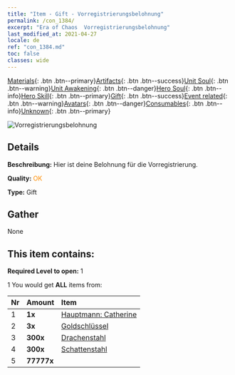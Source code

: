 ```yaml
---
title: "Item - Gift - Vorregistrierungsbelohnung"
permalink: /con_1384/
excerpt: "Era of Chaos  Vorregistrierungsbelohnung"
last_modified_at: 2021-04-27
locale: de
ref: "con_1384.md"
toc: false
classes: wide
---
```

 [Materials](/ItemsDE/){: .btn .btn--primary}[Artifacts](/ItemsDE/Artifacts/){: .btn .btn--success}[Unit Soul](/ItemsDE/UnitSoul/){: .btn .btn--warning}[Unit Awakening](/ItemsDE/UnitAwakening/){: .btn .btn--danger}[Hero Soul](/ItemsDE/HeroSoul/){: .btn .btn--info}[Hero Skill](/ItemsDE/HeroSkill/){: .btn .btn--primary}[Gift](/ItemsDE/Gift/){: .btn .btn--success}[Event related](/ItemsDE/Events/){: .btn .btn--warning}[Avatars](/ItemsDE/Avatars/){: .btn .btn--danger}[Consumables](/ItemsDE/Consumables/){: .btn .btn--info}[Unknown](/ItemsDE/Unknown/){: .btn .btn--primary}

 ![Vorregistrierungsbelohnung](/images/t/i_907182.png)

## Details
 **Beschreibung:** Hier ist deine Belohnung für die Vorregistrierung.

 **Quality:** <span style="color: #FF8C00">OK</span>

 **Type:** Gift

## Gather

  None

## This item contains:

 **Required Level to open:** 1

 1 You would get **ALL** items  from:

  | Nr | Amount |     Item    |
  |:---|:-------|:------------|
  | 1 |  **1x** | [Hauptmann: Catherine](/ItemsDE/con_1029/) |  | 
  | 2 |  **3x** | [Goldschlüssel](/ItemsDE/con_783/) |  | 
  | 3 |  **300x** | [Drachenstahl](/ItemsDE/con_880/) |  | 
  | 4 |  **300x** | [Schattenstahl](/ItemsDE/con_881/) |  | 
  | 5 |  **77777x** | <i class="fas fa-coins"/> |  | 
